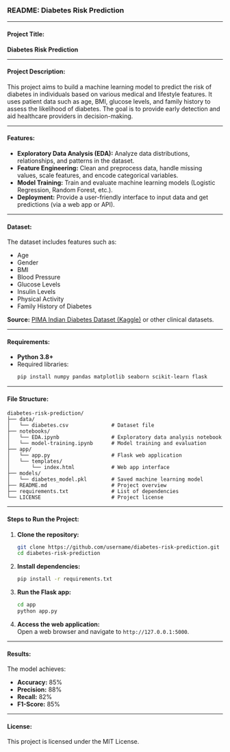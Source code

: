 ### README: Diabetes Risk Prediction

---

#### Project Title:  
**Diabetes Risk Prediction**

---

#### Project Description:  
This project aims to build a machine learning model to predict the risk of diabetes in individuals based on various medical and lifestyle features. It uses patient data such as age, BMI, glucose levels, and family history to assess the likelihood of diabetes. The goal is to provide early detection and aid healthcare providers in decision-making.

---

#### Features:  
- **Exploratory Data Analysis (EDA):** Analyze data distributions, relationships, and patterns in the dataset.  
- **Feature Engineering:** Clean and preprocess data, handle missing values, scale features, and encode categorical variables.  
- **Model Training:** Train and evaluate machine learning models (Logistic Regression, Random Forest, etc.).  
- **Deployment:** Provide a user-friendly interface to input data and get predictions (via a web app or API).  

---

#### Dataset:  
The dataset includes features such as:  
- Age  
- Gender  
- BMI  
- Blood Pressure  
- Glucose Levels  
- Insulin Levels  
- Physical Activity  
- Family History of Diabetes  

**Source:** [PIMA Indian Diabetes Dataset (Kaggle)](https://www.kaggle.com/uciml/pima-indians-diabetes-database) or other clinical datasets.  

---

#### Requirements:  
- **Python 3.8+**  
- Required libraries:  
  ```bash
  pip install numpy pandas matplotlib seaborn scikit-learn flask
  ```

---

#### File Structure:  
```
diabetes-risk-prediction/
├── data/
│   └── diabetes.csv              # Dataset file
├── notebooks/
│   └── EDA.ipynb                 # Exploratory data analysis notebook
│   └── model-training.ipynb      # Model training and evaluation
├── app/
│   └── app.py                    # Flask web application
│   └── templates/
│       └── index.html            # Web app interface
├── models/
│   └── diabetes_model.pkl        # Saved machine learning model
├── README.md                     # Project overview
├── requirements.txt              # List of dependencies
└── LICENSE                       # Project license
```

---

#### Steps to Run the Project:  

1. **Clone the repository:**  
   ```bash
   git clone https://github.com/username/diabetes-risk-prediction.git
   cd diabetes-risk-prediction
   ```

2. **Install dependencies:**  
   ```bash
   pip install -r requirements.txt
   ```

3. **Run the Flask app:**  
   ```bash
   cd app
   python app.py
   ```

4. **Access the web application:**  
   Open a web browser and navigate to `http://127.0.0.1:5000`.

---

#### Results:  
The model achieves:  
- **Accuracy:** 85%  
- **Precision:** 88%  
- **Recall:** 82%  
- **F1-Score:** 85%  


---

#### License:  
This project is licensed under the MIT License.  


